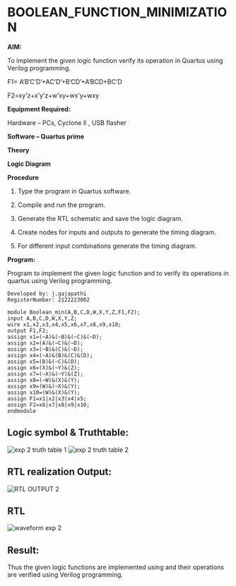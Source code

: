 # BOOLEAN_FUNCTION_MINIMIZATION

**AIM:**

To implement the given logic function verify its operation in Quartus using Verilog programming.

F1= A’B’C’D’+AC’D’+B’CD’+A’BCD+BC’D 

F2=xy’z+x’y’z+w’xy+wx’y+wxy

**Equipment Required:**

Hardware – PCs, Cyclone II , USB flasher

**Software – Quartus prime**

**Theory**

**Logic Diagram**

**Procedure**

1.	Type the program in Quartus software.

2.	Compile and run the program.

3.	Generate the RTL schematic and save the logic diagram.

4.	Create nodes for inputs and outputs to generate the timing diagram.

5.	For different input combinations generate the timing diagram.


**Program:**


Program to implement the given logic function and to verify its operations in quartus using Verilog programming. 
```
Developed by: j.gajapathi
RegisterNumber: 2122223002
```
```
module Boolean_min(A,B,C,D,W,X,Y,Z,F1,F2);
input A,B,C,D,W,X,Y,Z;
wire x1,x2,x3,x4,x5,x6,x7,x8,x9,x10;
output F1,F2;
assign x1=(~A)&(~B)&(~C)&(~D);
assign x2=(A)&(~C)&(~D);
assign x3=(~B)&(C)&(~D);
assign x4=(~A)&(B)&(C)&(D);
assign x5=(B)&(~C)&(D);
assign x6=(X)&(~Y)&(Z);
assign x7=(~X)&(~Y)&(Z);
assign x8=(~W)&(X)&(Y);
assign x9=(W)&(~X)&(Y);
assign x10=(W)&(X)&(Y);
assign F1=x1|x2|x3|x4|x5;
assign F2=x6|x7|x8|x9|x10;
endmodule
```
## Logic symbol & Truthtable:
![exp 2 truth table 1](https://github.com/23003250/BOOLEAN_FUNCTION_MINIMIZATION/assets/139331462/a6b8101c-bd3c-4b64-bc4a-f4a8962ac13a)
![exp 2 truth table 2](https://github.com/23003250/BOOLEAN_FUNCTION_MINIMIZATION/assets/139331462/348e89c8-b4d6-4c9e-8783-541ac0829105)

## RTL realization Output:
![RTL OUTPUT 2](https://github.com/23003250/BOOLEAN_FUNCTION_MINIMIZATION/assets/139331462/be51436b-369d-4d09-b411-d66fb1a3d375)

## RTL
![waveform exp 2](https://github.com/23003250/BOOLEAN_FUNCTION_MINIMIZATION/assets/139331462/b42d8d42-def2-4ec7-a4a0-baeb043c7949)

## Result:
Thus the given logic functions are implemented using and their operations are verified using Verilog programming.

